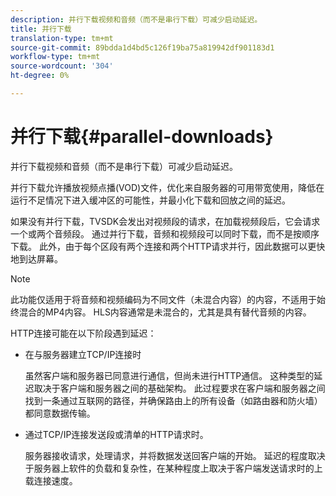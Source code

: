 ```yaml
---
description: 并行下载视频和音频（而不是串行下载）可减少启动延迟。
title: 并行下载
translation-type: tm+mt
source-git-commit: 89bdda1d4bd5c126f19ba75a819942df901183d1
workflow-type: tm+mt
source-wordcount: '304'
ht-degree: 0%

---
```



# 并行下载{#parallel-downloads}

并行下载视频和音频（而不是串行下载）可减少启动延迟。

并行下载允许播放视频点播(VOD)文件，优化来自服务器的可用带宽使用，降低在运行不足情况下进入缓冲区的可能性，并最小化下载和回放之间的延迟。

<!-- 

Removed as part of "no DASH use cases" for 2.5.1, May 31st, 2017 release.
<p>Parallel downloads allows DASH video-on-demand (VOD) files to be played, optimizes the available bandwidth usage from a server, lowers the probability of getting into buffer under-run situations, and minimizes the delay between download and playback. </p>

 -->

如果没有并行下载，TVSDK会发出对视频段的请求，在加载视频段后，它会请求一个或两个音频段。 通过并行下载，音频和视频段可以同时下载，而不是按顺序下载。 此外，由于每个区段有两个连接和两个HTTP请求并行，因此数据可以更快地到达屏幕。

>[!NOTE]
>
>此功能仅适用于将音频和视频编码为不同文件（未混合内容）的内容，不适用于始终混合的MP4内容。 HLS内容通常是未混合的，尤其是具有替代音频的内容。

<!-- 

See comment above (DASH use case removed).

  This feature applies only to content where the audio and video are encoded into different files (unmuxed content) and does not apply to MP4 content, which is always muxed. Most DASH content is unmuxed, and HLS content is often unmuxed, especially with alternate audio. 
-->

HTTP连接可能在以下阶段遇到延迟：

* 在与服务器建立TCP/IP连接时

   虽然客户端和服务器已同意进行通信，但尚未进行HTTP通信。 这种类型的延迟取决于客户端和服务器之间的基础架构。 此过程要求在客户端和服务器之间找到一条通过互联网的路径，并确保路由上的所有设备（如路由器和防火墙）都同意数据传输。
* 通过TCP/IP连接发送段或清单的HTTP请求时。

   服务器接收请求，处理请求，并将数据发送回客户端的开始。 延迟的程度取决于服务器上软件的负载和复杂性，在某种程度上取决于客户端发送请求时的上载连接速度。